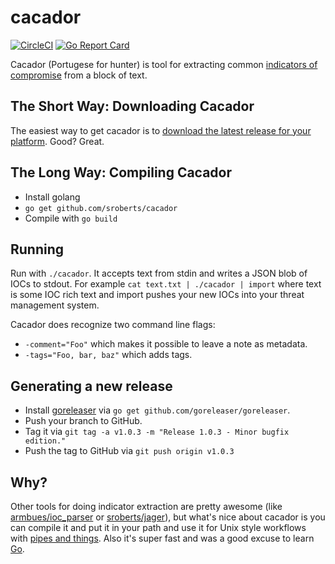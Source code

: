 # cacador

[![CircleCI](https://circleci.com/gh/sroberts/cacador.svg?style=svg)](https://circleci.com/gh/sroberts/cacador)
[![Go Report Card](https://goreportcard.com/badge/github.com/sroberts/cacador)](https://goreportcard.com/report/github.com/sroberts/cacador)

Cacador (Portugese for hunter) is tool for extracting common [indicators of compromise](https://en.wikipedia.org/wiki/Indicator_of_compromise) from a block of text.

## The Short Way: Downloading Cacador

The easiest way to get cacador is to [download the latest release for your platform](https://github.com/sroberts/cacador/releases). Good? Great.

## The Long Way: Compiling Cacador

- Install golang
- `go get github.com/sroberts/cacador`
- Compile with `go build`

## Running

Run with `./cacador`. It accepts text from stdin and writes a JSON blob of IOCs to stdout. For example `cat text.txt | ./cacador | import` where text is some IOC rich text and import pushes your new IOCs into your threat management system.

Cacador does recognize two command line flags:
- `-comment="Foo"` which makes it possible to leave a note as metadata.
- `-tags="Foo, bar, baz"` which adds tags.

## Generating a new release

- Install [goreleaser](https://github.com/goreleaser/goreleaser) via `go get github.com/goreleaser/goreleaser`.
- Push your branch to GitHub.
- Tag it via `git tag -a v1.0.3 -m "Release 1.0.3 - Minor bugfix edition."`
- Push the tag to GitHub via `git push origin v1.0.3`

## Why?

Other tools for doing indicator extraction are pretty awesome (like [armbues/ioc_parser](https://github.com/armbues/ioc_parser) or [sroberts/jager](https://github.com/sroberts/jager)), but what's nice about cacador is you can compile it and put it in your path and use it for Unix style workflows with [pipes and things](http://www.december.com/unix/tutor/pipesfilters.html). Also it's super fast and was a good excuse to learn [Go](http://golang.org).
